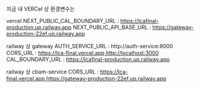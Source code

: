 지금 내 VERCel 상 환경변수는 

vercel 
NEXT_PUBLIC_CAL_BOUNDARY_URL : https://lcafinal-production.up.railway.app
NEXT_PUBLIC_API_BASE_URL : https://gateway-production-22ef.up.railway.app



railway 상 gateway 
AUTH_SERVICE_URL : http://auth-service:8000
CORS_URL : https://lca-final.vercel.app,http://localhost:3000
CAL_BOUNDARY_URL : https://lcafinal-production.up.railway.app

railway 상 cbam-service
CORS_URL : https://lca-final.vercel.app,https://gateway-production-22ef.up.railway.app